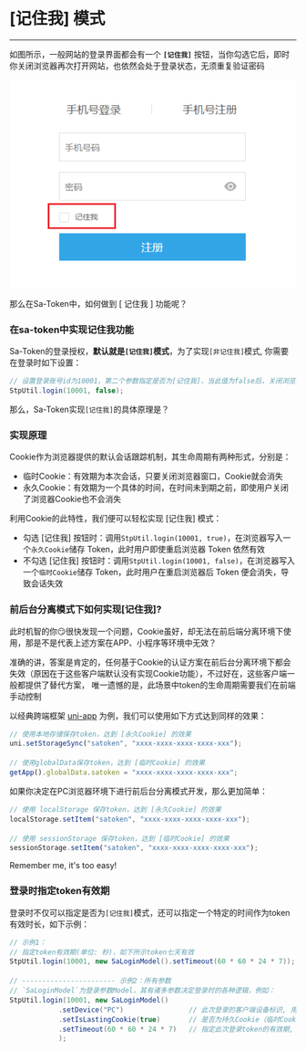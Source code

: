 # [记住我] 模式
--- 

如图所示，一般网站的登录界面都会有一个 **`[记住我]`** 按钮，当你勾选它后，即时你关闭浏览器再次打开网站，也依然会处于登录状态，无须重复验证密码

![../static/login-view.png](../static/login-view.png)

那么在Sa-Token中，如何做到 [ 记住我 ] 功能呢？


### 在sa-token中实现记住我功能

Sa-Token的登录授权，**默认就是`[记住我]`模式**，为了实现`[非记住我]`模式, 你需要在登录时如下设置：

``` java
// 设置登录账号id为10001，第二个参数指定是否为[记住我]，当此值为false后，关闭浏览器后再次打开需要重新登录
StpUtil.login(10001, false);
```

那么，Sa-Token实现`[记住我]`的具体原理是？


### 实现原理
Cookie作为浏览器提供的默认会话跟踪机制，其生命周期有两种形式，分别是：
- 临时Cookie：有效期为本次会话，只要关闭浏览器窗口，Cookie就会消失
- 永久Cookie：有效期为一个具体的时间，在时间未到期之前，即使用户关闭了浏览器Cookie也不会消失

利用Cookie的此特性，我们便可以轻松实现 [记住我] 模式：
- 勾选 [记住我] 按钮时：调用`StpUtil.login(10001, true)`，在浏览器写入一个`永久Cookie`储存 Token，此时用户即使重启浏览器 Token 依然有效
- 不勾选 [记住我] 按钮时：调用`StpUtil.login(10001, false)`，在浏览器写入一个`临时Cookie`储存 Token，此时用户在重启浏览器后 Token 便会消失，导致会话失效


### 前后台分离模式下如何实现[记住我]?

此时机智的你😏很快发现一个问题，Cookie虽好，却无法在前后端分离环境下使用，那是不是代表上述方案在APP、小程序等环境中无效？

准确的讲，答案是肯定的，任何基于Cookie的认证方案在前后台分离环境下都会失效（原因在于这些客户端默认没有实现Cookie功能），不过好在，这些客户端一般都提供了替代方案，
唯一遗憾的是，此场景中token的生命周期需要我们在前端手动控制

以经典跨端框架 [uni-app](https://uniapp.dcloud.io/) 为例，我们可以使用如下方式达到同样的效果：
``` js
// 使用本地存储保存token，达到 [永久Cookie] 的效果
uni.setStorageSync("satoken", "xxxx-xxxx-xxxx-xxxx-xxx");

// 使用globalData保存token，达到 [临时Cookie] 的效果
getApp().globalData.satoken = "xxxx-xxxx-xxxx-xxxx-xxx";
```

如果你决定在PC浏览器环境下进行前后台分离模式开发，那么更加简单：
``` js
// 使用 localStorage 保存token，达到 [永久Cookie] 的效果
localStorage.setItem("satoken", "xxxx-xxxx-xxxx-xxxx-xxx");

// 使用 sessionStorage 保存token，达到 [临时Cookie] 的效果
sessionStorage.setItem("satoken", "xxxx-xxxx-xxxx-xxxx-xxx");
```

Remember me, it's too easy!



### 登录时指定token有效期
登录时不仅可以指定是否为`[记住我]`模式，还可以指定一个特定的时间作为token有效时长，如下示例：
``` java
// 示例1：
// 指定token有效期(单位: 秒)，如下所示token七天有效
StpUtil.login(10001, new SaLoginModel().setTimeout(60 * 60 * 24 * 7));

// ----------------------- 示例2：所有参数
// `SaLoginModel`为登录参数Model，其有诸多参数决定登录时的各种逻辑，例如：
StpUtil.login(10001, new SaLoginModel()
			.setDevice("PC")				// 此次登录的客户端设备标识, 用于[同端互斥登录]时指定此次登录的设备名称
			.setIsLastingCookie(true)		// 是否为持久Cookie（临时Cookie在浏览器关闭时会自动删除，持久Cookie在重新打开后依然存在）
			.setTimeout(60 * 60 * 24 * 7)	// 指定此次登录token的有效期, 单位:秒 （如未指定，自动取全局配置的timeout值）
			);
```





